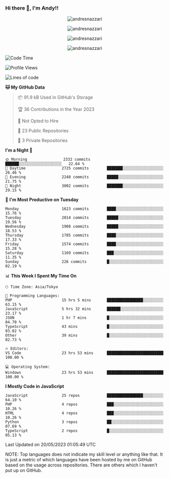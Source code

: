 ### Hi there 👋, I'm Andy!!

<p align="center" >
  <img src="https://github-profile-trophy.vercel.app/?username=AndresNazzari&theme=dracula&column=-1" alt="andresnazzari"/>
</p>

<p align="center">
  <img  src="https://github-readme-stats.vercel.app/api?username=AndresNazzari&count_private=true&show_icons=true&theme=dracula" alt="andresnazzari"/>
</p>
<p align="center">
  <img  src="https://github-readme-stats.vercel.app/api/top-langs/?username=AndresNazzari&layout=compact" alt="andresnazzari"/>
</p>
<p align="center" >
  <img src="https://github-readme-stats.vercel.app/api/wakatime?username=AndresNazzari" alt="andresnazzari"/>
</p>

<!--START_SECTION:waka-->
![Code Time](http://img.shields.io/badge/Code%20Time-517%20hrs%2031%20mins-blue)

![Profile Views](http://img.shields.io/badge/Profile%20Views-0-blue)

![Lines of code](https://img.shields.io/badge/From%20Hello%20World%20I%27ve%20Written-6.1%20million%20lines%20of%20code-blue)

**🐱 My GitHub Data** 

> 📦 91.9 kB Used in GitHub's Storage 
 > 
> 🏆 36 Contributions in the Year 2023
 > 
> 🚫 Not Opted to Hire
 > 
> 📜 23 Public Repositories 
 > 
> 🔑 3 Private Repositories 
 > 
**I'm a Night 🦉** 

```text
🌞 Morning                2332 commits        ██████░░░░░░░░░░░░░░░░░░░   22.64 % 
🌆 Daytime                2725 commits        ███████░░░░░░░░░░░░░░░░░░   26.46 % 
🌃 Evening                2240 commits        █████░░░░░░░░░░░░░░░░░░░░   21.75 % 
🌙 Night                  3002 commits        ███████░░░░░░░░░░░░░░░░░░   29.15 % 
```
📅 **I'm Most Productive on Tuesday** 

```text
Monday                   1623 commits        ████░░░░░░░░░░░░░░░░░░░░░   15.76 % 
Tuesday                  2014 commits        █████░░░░░░░░░░░░░░░░░░░░   19.56 % 
Wednesday                1908 commits        █████░░░░░░░░░░░░░░░░░░░░   18.53 % 
Thursday                 1785 commits        ████░░░░░░░░░░░░░░░░░░░░░   17.33 % 
Friday                   1574 commits        ████░░░░░░░░░░░░░░░░░░░░░   15.28 % 
Saturday                 1169 commits        ███░░░░░░░░░░░░░░░░░░░░░░   11.35 % 
Sunday                   226 commits         █░░░░░░░░░░░░░░░░░░░░░░░░   02.19 % 
```


📊 **This Week I Spent My Time On** 

```text
🕑︎ Time Zone: Asia/Tokyo

💬 Programming Languages: 
PHP                      15 hrs 5 mins       ████████████████░░░░░░░░░   63.15 % 
JavaScript               5 hrs 32 mins       ██████░░░░░░░░░░░░░░░░░░░   23.17 % 
JSON                     1 hr 7 mins         █░░░░░░░░░░░░░░░░░░░░░░░░   04.70 % 
TypeScript               43 mins             █░░░░░░░░░░░░░░░░░░░░░░░░   03.02 % 
Other                    39 mins             █░░░░░░░░░░░░░░░░░░░░░░░░   02.73 % 

🔥 Editors: 
VS Code                  23 hrs 53 mins      █████████████████████████   100.00 % 

💻 Operating System: 
Windows                  23 hrs 53 mins      █████████████████████████   100.00 % 
```

**I Mostly Code in JavaScript** 

```text
JavaScript               25 repos            ████████████████░░░░░░░░░   64.10 % 
PHP                      4 repos             ███░░░░░░░░░░░░░░░░░░░░░░   10.26 % 
HTML                     4 repos             ███░░░░░░░░░░░░░░░░░░░░░░   10.26 % 
Python                   3 repos             ██░░░░░░░░░░░░░░░░░░░░░░░   07.69 % 
TypeScript               2 repos             █░░░░░░░░░░░░░░░░░░░░░░░░   05.13 % 
```




 Last Updated on 20/05/2023 01:05:49 UTC
<!--END_SECTION:waka-->

NOTE: Top languages does not indicate my skill level or anything like that. It is just a metric of which languages have been hosted by me on GitHub based on the usage across repositories. There are others which I haven't put up on GitHub.

<!-- Here are some ideas to get you started:

-   🔭 I’m currently working on ...
-   🌱 I’m currently learning ...
-   👯 I’m looking to collaborate on ...
-   🤔 I’m looking for help with ...
-   💬 Ask me about ...
-   📫 How to reach me: ...
-   😄 Pronouns: ...
-   ⚡ Fun fact: ... -->
